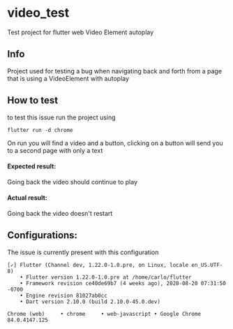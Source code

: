 # video_test

Test project for flutter web Video Element autoplay

## Info

Project used for testing a bug when navigating back and forth from a page that is using a VideoElement with autoplay

## How to test

to test this issue run the project using

`flutter run -d chrome`

On run you will find a video and a button, clicking on a button will send you to a second page with only a text

#### Expected result:
Going back the video should continue to play

#### Actual result:
Going back the video doesn't restart


## Configurations:
The issue is currently present with this configuration

```
[✓] Flutter (Channel dev, 1.22.0-1.0.pre, on Linux, locale en_US.UTF-8)
    • Flutter version 1.22.0-1.0.pre at /home/carlo/flutter
    • Framework revision ce40de69b7 (4 weeks ago), 2020-08-20 07:31:50 -0700
    • Engine revision 81027ab0cc
    • Dart version 2.10.0 (build 2.10.0-45.0.dev)

Chrome (web)     • chrome     • web-javascript • Google Chrome 84.0.4147.125
```